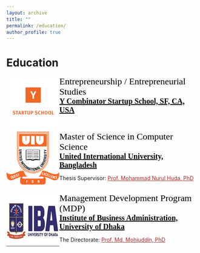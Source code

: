 ```yaml
---
layout: archive
title: ""
permalink: /education/
author_profile: true
---
```


# Education
<!-- YC Startup School -->
<img src="/images/YC_Startup_School.jpg" style="float:left;width:140px;height:140px;"><span style="font-family:Georgia; color:black;"><span style="font-size:18pt">Entrepreneurship / Entrepreneurial Studies</span><br/>
<span style="color:black; font-size:20px; font-family:Calisto MT"><b><a href="https://www.ycombinator.com/" target="_blank" style="color:black;">Y Combinator Startup School, SF, CA, USA</a></b></span><br/>
<!-- Duration: Spring 2025<br/> -->
<!-- CGPA: <b> </b>/4.00 scale <br/> -->
<!-- Academic Advisor: <a style="color:brown;" href="https://www.uiu.ac.bd/"></a><br/> -->


<br/>

<!-- M.Sc -->
<img src="/images/uiu_logo.png" style="float:left;width:140px;height:140px;"><span style="font-family:Georgia; color:black;"><span style="font-size:18pt">Master of Science in Computer Science</span><br/>
<span style="color:black; font-size:20px; font-family:Calisto MT"><b><a href="https://www.uiu.ac.bd/" target="_blank" style="color:black;">United International University, Bangladesh</a></b></span><br/>
<!-- Duration: 01 November 2021 - Present<br/> -->
<!-- CGPA: <b> </b>/4.00 scale <br/> -->
<!-- Academic Advisor: <a style="color:brown;" href="https://www.uiu.ac.bd/"></a><br/> -->
Thesis Supervisor: <a style="color:brown;" href="https://cse.uiu.ac.bd/faculty/mnh/">Prof. Mohammad Nurul Huda, PhD</a><br/>
</span>
<br/>

<!-- IBA, DU -->
<img src="/images/iba_du.png" style="float:left;width:140px;height:140px;"><span style="font-family:Georgia; color:black;"><span style="font-size:18pt">Management Development Program (MDP)</span><br/>
<span style="color:black; font-size:20px; font-family:Calisto MT"><b><a href="https://www.iba-du.edu/localhost/iba/index.html" target="_blank" style="color:black;">Institute of Business Administration, University of Dhaka</a></b></span><br/>
<!-- Duration: 01 November 2021 - Present<br/> -->
<!-- CGPA: <b> </b>/4.00 scale <br/> -->
<!-- Academic Advisor: <a style="color:brown;" href="https://www.uiu.ac.bd/"></a><br/> -->
<!--<a style="color:brown;" href="https://www.iba-du.edu/localhost/iba/index.php/page/view/375.html">Management Development Program (MDP) from IBA, University of Dhaka, equips IT/ITES professionals with managerial, strategic, and technical skills to lead digital transformation. It covers leadership, project management, business strategy, analytics, and more.</a><br/> -->
The Directorate: <a style="color:brown;" href="https://du.ac.bd/faculty/faculty_details/HIH/2660">Prof. Md. Mohiuddin, PhD</a><br/>
</span>
<br/>

<!-- B.Sc -->
<!--
<img src="/images/bu_logo.png" style="float:left;width:140px;height:140px;"><span style="font-family:Georgia; color:black;"><span style="font-size:18pt">B.Sc. in Computer Science and Engineering</span><br/>
<span style="color:black; font-size:20px; font-family:Calisto MT"><b><a href="https://bu.edu.bd/" target="_blank" style="color:black;">Bangladesh University, Bangladesh</a></b></span><br/>
Duration: 01 May, 2016 - 01 June, 2020<br/> 
-->
<!-- CGPA: <b> </b>/4.00 scale <br/> -->
<!--Academic Advisor: <a style="color:brown;" href="https://cse.bu.edu.bd/faculty/65c6685d59b4a9cc07a53eea">Associate Prof. Md. Sadiq Iqbal</a><br/>-->
<!--Thesis Supervisor: <a style="color:brown;" href="https://hasibaust13.github.io/">Khan Md Hasib</a><br/> </span>-->

<br/>
<br/>

